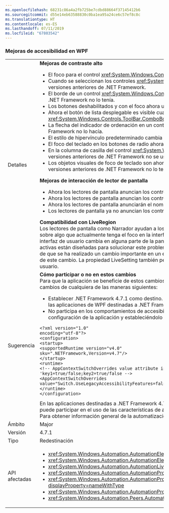 ```yaml
---
ms.openlocfilehash: 68231c86a4a2fb725be7cdbd88664f37145412b6
ms.sourcegitcommit: d55e14eb63588830c0ba1ea95a24ce6c57ef8c8c
ms.translationtype: HT
ms.contentlocale: es-ES
ms.lasthandoff: 07/11/2019
ms.locfileid: "67803542"
---
```

### <a name="accessibility-improvements-in-wpf"></a>Mejoras de accesibilidad en WPF

|   |   |
|---|---|
|Detalles|<strong>Mejoras de contraste alto</strong></br><ul><li>El foco para el control <xref:System.Windows.Controls.Expander> ahora es visible. En versiones anteriores de .NET Framework no lo era.</li><li>Cuando se seleccionan los controles <xref:System.Windows.Controls.CheckBox> y <xref:System.Windows.Controls.RadioButton>, ahora el texto es más fácil ver que en versiones anteriores de .NET Framework.</li><li>El borde de un control <xref:System.Windows.Controls.ComboBox> deshabilitado ahora tiene el mismo color que el texto deshabilitado. En versiones anteriores de .NET Framework no lo tenía.</li><li>Los botones deshabilitados y con el foco ahora usan el color de tema correcto. En versiones anteriores de .NET Framework no lo hacían.</li><li>Ahora el botón de lista desplegable es visible cuando el estilo de un control <xref:System.Windows.Controls.ComboBox> se establece en <xref:System.Windows.Controls.ToolBar.ComboBoxStyleKey?displayProperty=nameWithType>. En versiones anteriores de .NET Framework no lo era.</li><li>La flecha del indicador de ordenación en un control <xref:System.Windows.Controls.DataGrid> ahora usa los colores del tema. En versiones anteriores de .NET Framework no lo hacía.</li><li>El estilo de hipervínculo predeterminado cambia ahora al color de tema correcto al pasar el mouse. En versiones anteriores de .NET Framework no lo hacía.</li><li>El foco del teclado en los botones de radio ahora es visible. En versiones anteriores de .NET Framework no lo era.</li><li>En la columna de casilla del control <xref:System.Windows.Controls.DataGrid> ahora se usan los colores esperados para los comentarios de foco de teclado. En versiones anteriores de .NET Framework no se usaban.</li><li>Los objetos visuales de foco de teclado son ahora visibles en los controles <xref:System.Windows.Controls.ComboBox> y <xref:System.Windows.Controls.ListBox>. En versiones anteriores de .NET Framework no lo tenía.</p></li></ul><strong>Mejoras de interacción de lector de pantalla</strong></br><ul><li>Ahora los lectores de pantalla anuncian los controles <xref:System.Windows.Controls.Expander> correctamente como grupos (expandir o contraer).</li><li>Ahora los lectores de pantalla anuncian los controles <xref:System.Windows.Controls.DataGridCell> correctamente como celdas de cuadrícula de datos (localizadas).</li><li>Ahora los lectores de pantalla anunciarán el nombre de un <xref:System.Windows.Controls.ComboBox> editable.</li><li>Los lectores de pantalla ya no anuncian los controles <xref:System.Windows.Controls.PasswordBox> como &quot;no hay elemento a la vista&quot;.</p></li></ul><strong>Compatibilidad con LiveRegion</strong></br>Los lectores de pantalla como Narrador ayudan a los usuarios a conocer el contenido de la interfaz de usuario de una aplicación, por lo general mediante la descripción sobre algo que actualmente tenga el foco en la interfaz de usuario, ya que probablemente sea el elemento de más interés para el usuario. Pero si un elemento de la interfaz de usuario cambia en alguna parte de la pantalla y no tiene el foco, puede que no se notifique al usuario y este pierda información importante. Las regiones activas están diseñadas para solucionar este problema. Un desarrollador puede usarlas para informar al lector de pantalla o a cualquier otro cliente de [UI Automation](~/docs/framework/ui-automation/ui-automation-overview.md) de que se ha realizado un cambio importante en un elemento de la interfaz de usuario. Después, el lector de pantalla puede decidir cómo y cuándo informar al usuario de este cambio. La propiedad LiveSetting también permite al lector de pantalla saber la importancia de informar al usuario de los cambios realizados en la interfaz de usuario.|
|Sugerencia|<strong>Cómo participar o no en estos cambios</strong></br>Para que la aplicación se beneficie de estos cambios, se debe ejecutar en .NET Framework 4.7.1 o una versión posterior. La aplicación se puede beneficiar de estos cambios de cualquiera de las maneras siguientes:<ul><li>Establecer .NET Framework 4.7.1 como destino. Éste es el enfoque recomendado. Estos cambios de accesibilidad están habilitados de forma predeterminada para las aplicaciones de WPF destinadas a .NET Framework 4.7.1 o una versión posterior.</li><li>No participa en los comportamientos de accesibilidad heredados mediante la adición del [modificador de AppContext](~/docs/framework/configure-apps/file-schema/runtime/appcontextswitchoverrides-element.md) siguiente a la sección <code>&lt;runtime&gt;</code> del archivo de configuración de la aplicación y estableciéndolo en <code>false</code>, como se muestra en el ejemplo siguiente.</li></ul><pre><code class="lang-xml">&lt;?xml version=&quot;1.0&quot; encoding=&quot;utf-8&quot;?&gt;&#13;&#10;&lt;configuration&gt;&#13;&#10;&lt;startup&gt;&#13;&#10;&lt;supportedRuntime version=&quot;v4.0&quot; sku=&quot;.NETFramework,Version=v4.7&quot;/&gt;&#13;&#10;&lt;/startup&gt;&#13;&#10;&lt;runtime&gt;&#13;&#10;&lt;!-- AppContextSwitchOverrides value attribute is in the form of &#39;key1=true/false;key2=true/false  --&gt;&#13;&#10;&lt;AppContextSwitchOverrides value=&quot;Switch.UseLegacyAccessibilityFeatures=false&quot; /&gt;&#13;&#10;&lt;/runtime&gt;&#13;&#10;&lt;/configuration&gt;&#13;&#10;</code></pre>En las aplicaciones destinadas a .NET Framework 4.7.1 o una versión posterior, y en las que se quiere conservar el comportamiento de accesibilidad heredado, se puede participar en el uso de las características de accesibilidad heredadas si se establece explícitamente este modificador de AppContext en <code>true</code>.</br>Para obtener información general de la automatización de la interfaz de usuario, vea la [información general sobre la Automatización de la interfaz de usuario](~/docs/framework/ui-automation/ui-automation-overview.md).|
|Ámbito|Major|
|Versión|4.7.1|
|Tipo|Redestinación|
|API afectadas|<ul><li><xref:System.Windows.Automation.AutomationElementIdentifiers.LiveSettingProperty?displayProperty=nameWithType></li><li><xref:System.Windows.Automation.AutomationElementIdentifiers.LiveRegionChangedEvent?displayProperty=nameWithType></li><li><xref:System.Windows.Automation.AutomationLiveSetting?displayProperty=nameWithType></li><li><xref:System.Windows.Automation.AutomationProperties.LiveSettingProperty?displayProperty=nameWithType></li><li><xref:System.Windows.Automation.AutomationProperties.SetLiveSetting(System.Windows.DependencyObject,System.Windows.Automation.AutomationLiveSetting)?displayProperty=nameWithType></li><li><xref:System.Windows.Automation.AutomationProperties.GetLiveSetting(System.Windows.DependencyObject)?displayProperty=nameWithType></li><li><xref:System.Windows.Automation.Peers.AutomationPeer.GetLiveSettingCore?displayProperty=nameWithType></li></ul>|

